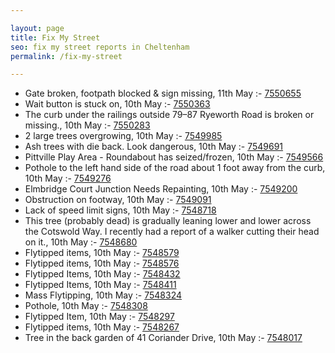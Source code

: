 ```yaml
---

layout: page
title: Fix My Street
seo: fix my street reports in Cheltenham
permalink: /fix-my-street

---
```


<!-- fix_marker starts -->

- Gate broken, footpath blocked & sign missing, 11th May :- [7550655](https://www.fixmystreet.com/report/7550655)
- Wait button is stuck on, 10th May :- [7550363](https://www.fixmystreet.com/report/7550363)
- The curb under the railings outside 79–87 Ryeworth Road is broken or missing., 10th May :- [7550283](https://www.fixmystreet.com/report/7550283)
- 2 large trees overgrowing, 10th May :- [7549985](https://www.fixmystreet.com/report/7549985)
- Ash trees with die back. Look dangerous, 10th May :- [7549691](https://www.fixmystreet.com/report/7549691)
- Pittville Play Area - Roundabout has seized/frozen, 10th May :- [7549566](https://www.fixmystreet.com/report/7549566)
- Pothole to the left hand side of the road about 1 foot away from the curb, 10th May :- [7549276](https://www.fixmystreet.com/report/7549276)
- Elmbridge Court Junction Needs Repainting, 10th May :- [7549200](https://www.fixmystreet.com/report/7549200)
- Obstruction on footway, 10th May :- [7549091](https://www.fixmystreet.com/report/7549091)
- Lack of speed limit signs, 10th May :- [7548718](https://www.fixmystreet.com/report/7548718)
- This tree (probably dead) is gradually leaning lower and lower across the Cotswold Way. I recently had a report of a walker cutting their head on it., 10th May :- [7548680](https://www.fixmystreet.com/report/7548680)
- Flytipped items, 10th May :- [7548579](https://www.fixmystreet.com/report/7548579)
- Flytipped items, 10th May :- [7548576](https://www.fixmystreet.com/report/7548576)
- Flytipped Items, 10th May :- [7548432](https://www.fixmystreet.com/report/7548432)
- Flytipped Items, 10th May :- [7548411](https://www.fixmystreet.com/report/7548411)
- Mass Flytipping, 10th May :- [7548324](https://www.fixmystreet.com/report/7548324)
- Pothole, 10th May :- [7548308](https://www.fixmystreet.com/report/7548308)
- Flytipped Item, 10th May :- [7548297](https://www.fixmystreet.com/report/7548297)
- Flytipped items, 10th May :- [7548267](https://www.fixmystreet.com/report/7548267)
- Tree in the back garden of 41 Coriander Drive, 10th May :- [7548017](https://www.fixmystreet.com/report/7548017)

<!-- fix_marker ends -->